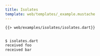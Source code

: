```yaml
---
title: Isolates
template: web/templates/_example.mustache
---
```


<pre>
<code class="hljs dart">{{> web/examples/isolates/isolates.dart}}
</code>
</pre>

```bash
$ isolates.dart
received foo
received bar
```

